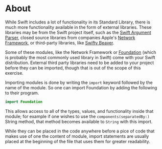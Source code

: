# About

While Swift includes a lot of functionality in its Standard Library, there is much more functionality available in the form of external libraries. These libraries may be from the Swift project itself, such as the [Swift Argument Parser][argument-parser], closed source libraries from companies Apple's [Network Framework][network-framework], or third-party libraries, like [Swifty Beaver][swifty-beaver].

Some of these modules, like the Network Framework or [Foundation][apple-foundation] (which is probably the most commonly used library in Swift) come with your Swift distribution. External third party libraries need to be added to your project before they can be imported, though that is out of the scope of this exercise.

Importing modules is done by writing the `import` keyword followed by the name of the module. So one can import Foundation by adding the following to their program.

```swift
import Foundation
```

This allows access to all of the types, values, and functionality inside that module; for example if one wishes to use the `components(separatedBy:)` String method, that method becomes available to `String` with this import.

While they can be placed in the code anywhere before a pice of code that makes use of one the content of module, import statements are usually placed at the beginning of the file that uses them for greater readability.

[argument-parser]: https://apple.github.io/swift-argument-parser/documentation/argumentparser/
[network-framework]: https://developer.apple.com/documentation/network
[swifty-beaver]: https://github.com/SwiftyBeaver/SwiftyBeaver
[apple-foundation]: https://developer.apple.com/documentation/foundation
